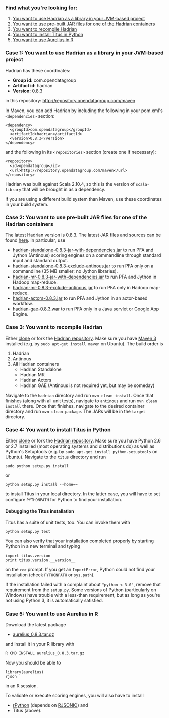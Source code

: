 ### Find what you're looking for:

   1. [You want to use Hadrian as a library in your JVM-based project](Installation#case-1-you-want-to-use-hadrian-as-a-library-in-your-jvm-based-project)
   2. [You want to use pre-built JAR files for one of the Hadrian containers](Installation#case-2-you-want-to-use-pre-built-jar-files-for-one-of-the-hadrian-containers)
   3. [You want to recompile Hadrian](Installation#case-3-you-want-to-recompile-hadrian)
   4. [You want to install Titus in Python](Installation#case-4-you-want-to-install-titus-in-python)
   5. [You want to use Aurelius in R](Installation#case-5-you-want-to-use-aurelius-in-r)

### Case 1: You want to use Hadrian as a library in your JVM-based project

Hadrian has these coordinates:

  * **Group id:** com.opendatagroup
  * **Artifact id:** hadrian
  * **Version:** 0.8.3

in this repository: http://repository.opendatagroup.com/maven

In Maven, you can add Hadrian by including the following in your pom.xml's `<dependencies>` section:

    <dependency>
      <groupId>com.opendatagroup</groupId>
      <artifactId>hadrian</artifactId>
      <version>0.8.3</version>
    </dependency>

and the following in its `<repositories>` section (create one if necessary):

    <repository>
      <id>opendatagroup</id>
      <url>http://repository.opendatagroup.com/maven</url>
    </repository>

Hadrian was built against Scala 2.10.4, so this is the version of `scala-library` that will be brought in as a dependency.

If you are using a different build system than Maven, use these coordinates in your build system.

### Case 2: You want to use pre-built JAR files for one of the Hadrian containers

The latest Hadrian version is 0.8.3. The latest JAR files and sources can be found [here](https://github.com/opendatagroup/hadrian/releases/tag/0.8.1). In particular, use

   * [hadrian-standalone-0.8.3-jar-with-dependencies.jar](https://github.com/opendatagroup/hadrian/releases/download/0.8.1/hadrian-standalone-0.8.1-jar-with-dependencies.jar) to run PFA and Jython (Antinous) scoring engines on a commandline through standard input and standard output.
   * [hadrian-standalone-0.8.3-exclude-antinous.jar](https://github.com/opendatagroup/hadrian/releases/download/0.8.1/hadrian-standalone-0.8.1-exclude-antinous.jar) to run PFA only on a commandline (35 MB smaller; no Jython libraries).
   * [hadrian-mr-0.8.3-jar-with-dependencies.jar](https://github.com/opendatagroup/hadrian/releases/download/0.8.1/hadrian-mr-0.8.1-jar-with-dependencies.jar) to run PFA and Jython in Hadoop map-reduce.
   * [hadrian-mr-0.8.3-exclude-antinous.jar](https://github.com/opendatagroup/hadrian/releases/download/0.8.1/hadrian-mr-0.8.1-exclude-antinous.jar) to run PFA only in Hadoop map-reduce.
   * [hadrian-actors-0.8.3.jar](https://github.com/opendatagroup/hadrian/releases/download/0.8.1/hadrian-actors-0.8.1.jar) to run PFA and Jython in an actor-based workflow.
   * [hadrian-gae-0.8.3.war](https://github.com/opendatagroup/hadrian/releases/download/0.8.1/hadrian-gae-0.8.1.war) to run PFA only in a Java servlet or Google App Engine.

### Case 3: You want to recompile Hadrian

Either [clone](https://github.com/opendatagroup/hadrian.git) or fork the [Hadrian repository](https://github.com/opendatagroup/hadrian). Make sure you have [Maven 3](https://maven.apache.org/download.cgi) installed (e.g. by `sudo apt-get install maven` on Ubuntu). The build order is

   1. Hadrian
   2. Antinous
   3. All Hadrian containers
      * Hadrian Standalone
      * Hadrian MR
      * Hadrian Actors
      * Hadrian GAE (Antinous is not required yet, but may be someday)

Navigate to the `hadrian` directory and run `mvn clean install`. Once that finishes (along with all unit tests), navigate to `antinous` and run `mvn clean install` there. Once that finishes, navigate to the desired container directory and run `mvn clean package`. The JARs will be in the `target` directory.

### Case 4: You want to install Titus in Python

Either [clone](https://github.com/opendatagroup/hadrian.git) or fork the [Hadrian repository](https://github.com/opendatagroup/hadrian). Make sure you have Python 2.6 or 2.7 installed (most operating systems and distributions do) as well as Python's Setuptools (e.g. by `sudo apt-get install python-setuptools` on Ubuntu). Navigate to the `titus` directory and run

    sudo python setup.py install

or

    python setup.py install --home=~

to install Titus in your local directory. In the latter case, you will have to set configure `PYTHONPATH` for Python to find your installation.

#### Debugging the Titus installation

Titus has a suite of unit tests, too. You can invoke them with

    python setup.py test

You can also verify that your installation completed properly by starting Python in a new terminal and typing

    import titus.version
    print titus.version.__version__

on the `>>>` prompt. If you get an `ImportError`, Python could not find your installation (check `PYTHONPATH` or `sys.path`).

If the installation failed with a complaint about `"python < 3.0"`, remove that requirement from the `setup.py`. Some versions of Python (particularly on Windows) have trouble with a less-than requirement, but as long as you're not using Python 3, it is automatically satisfied.

### Case 5: You want to use Aurelius in R

Download the latest package

   * [aurelius_0.8.3.tar.gz](https://github.com/opendatagroup/hadrian/releases/download/0.8.1/aurelius_0.8.1.tar.gz)

and install it in your R library with

    R CMD INSTALL aurelius_0.8.3.tar.gz

Now you should be able to

    library(aurelius)
    ?json

in an R session.

To validate or execute scoring engines, you will also have to install

   * [rPython](https://cran.r-project.org/web/packages/rPython/index.html) (depends on [RJSONIO](https://cran.r-project.org/web/packages/RJSONIO/index.html)) and
   * Titus (above).
